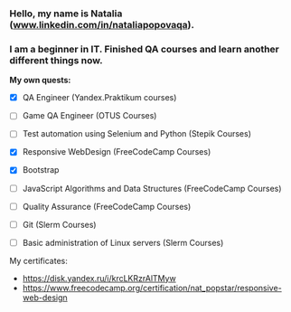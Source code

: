 ### Hello, my name is Natalia (www.linkedin.com/in/nataliapopovaqa).
### I am a beginner in IT. Finished QA courses and learn another different things now.
**My own quests:**
* [x] QA Engineer (Yandex.Praktikum courses)
* [ ] Game QA Engineer (OTUS Courses)
* [ ] Test automation using Selenium and Python (Stepik Courses)
* [x] Responsive WebDesign (FreeCodeCamp Courses)
* [x] Bootstrap
* [ ] JavaScript Algorithms and Data Structures (FreeCodeCamp Courses)
* [ ] Quality Assurance (FreeCodeCamp Courses)
* [ ] Git (Slerm Courses)
* [ ] Basic administration of Linux servers (Slerm Courses)


My certificates:
* https://disk.yandex.ru/i/krcLKRzrAlTMyw
* https://www.freecodecamp.org/certification/nat_popstar/responsive-web-design
